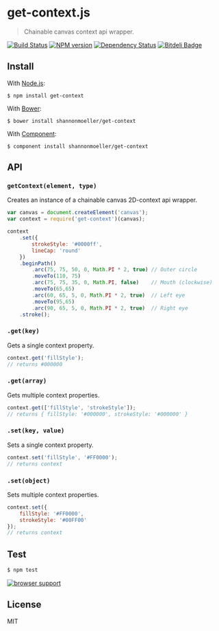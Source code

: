 # get-context.js

> Chainable canvas context api wrapper.

[![Build Status](https://travis-ci.org/shannonmoeller/get-context.png?branch=master)](https://travis-ci.org/shannonmoeller/get-context)
[![NPM version](https://badge.fury.io/js/get-context.png)](http://badge.fury.io/js/get-context)
[![Dependency Status](https://gemnasium.com/shannonmoeller/get-context.png)](https://gemnasium.com/shannonmoeller/get-context)
[![Bitdeli Badge](https://d2weczhvl823v0.cloudfront.net/shannonmoeller/get-context/trend.png)](https://bitdeli.com/free "Bitdeli Badge")

## Install

With [Node.js](http://nodejs.org):

    $ npm install get-context

With [Bower](http://bower.io):

    $ bower install shannonmoeller/get-context

With [Component](http://component.io):

    $ component install shannonmoeller/get-context

## API

### `getContext(element, type)`

Creates an instance of a chainable canvas 2D-context api wrapper.

```js
var canvas = document.createElement('canvas');
var context = require('get-context')(canvas);

context
    .set({
        strokeStyle: '#0000ff',
        lineCap: 'round'
    })
    .beginPath()
        .arc(75, 75, 50, 0, Math.PI * 2, true) // Outer circle
        .moveTo(110, 75)
        .arc(75, 75, 35, 0, Math.PI, false)    // Mouth (clockwise)
        .moveTo(65,65)
        .arc(60, 65, 5, 0, Math.PI * 2, true)  // Left eye
        .moveTo(95,65)
        .arc(90, 65, 5, 0, Math.PI * 2, true)  // Right eye
    .stroke();
```

### `.get(key)`

Gets a single context property.

```js
context.get('fillStyle');
// returns #000000
```

### `.get(array)`

Gets multiple context properties.

```js
context.get(['fillStyle', 'strokeStyle']);
// returns { fillStyle: '#000000', strokeStyle: '#000000' }
```

### `.set(key, value)`

Sets a single context property.

```js
context.set('fillStyle', '#FF0000');
// returns context
```

### `.set(object)`

Sets multiple context properties.

```js
context.set({
    fillStyle: '#FF0000',
    strokeStyle: '#00FF00'
});
// returns context
```
## Test

```sh
$ npm test
```

[![browser support](http://ci.testling.com/shannonmoeller/get-context.png)](http://ci.testling.com/shannonmoeller/get-context)

## License

  MIT
